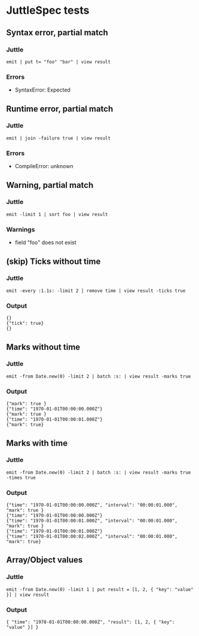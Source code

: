 # JuttleSpec tests

## Syntax error, partial match

### Juttle

    emit | put t= "foo" "bar" | view result

### Errors

   * SyntaxError: Expected

## Runtime error, partial match

### Juttle

    emit | join -failure true | view result

### Errors

   * CompileError: unknown

## Warning, partial match

### Juttle

    emit -limit 1 | sort foo | view result

### Warnings

   * field "foo" does not exist

## (skip) Ticks without time

### Juttle

    emit -every :1.1s: -limit 2 | remove time | view result -ticks true

### Output

    {}
    {"tick": true}
    {}

## Marks without time

### Juttle

    emit -from Date.new(0) -limit 2 | batch :s: | view result -marks true

### Output

    {"mark": true }
    {"time": "1970-01-01T00:00:00.000Z"}
    {"mark": true }
    {"time": "1970-01-01T00:00:01.000Z"}
    {"mark": true}

## Marks with time

### Juttle

    emit -from Date.new(0) -limit 2 | batch :s: | view result -marks true -times true

### Output

    {"time": "1970-01-01T00:00:00.000Z", "interval": "00:00:01.000", "mark": true }
    {"time": "1970-01-01T00:00:00.000Z"}
    {"time": "1970-01-01T00:00:01.000Z", "interval": "00:00:01.000", "mark": true }
    {"time": "1970-01-01T00:00:01.000Z"}
    {"time": "1970-01-01T00:00:02.000Z", "interval": "00:00:01.000", "mark": true}

## Array/Object values

### Juttle

    emit -from Date.new(0) -limit 1 | put result = [1, 2, { "key": "value" }] | view result

### Output

    { "time": "1970-01-01T00:00:00.000Z", "result": [1, 2, { "key": "value" }] }
